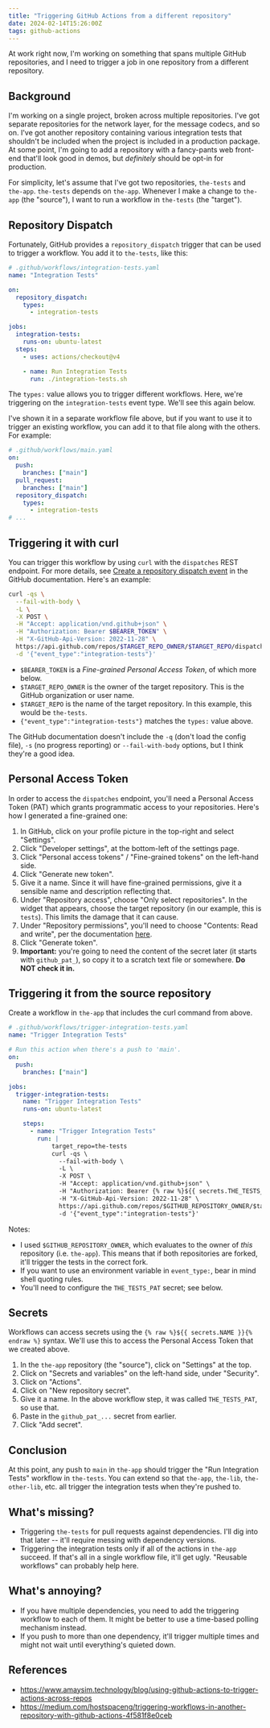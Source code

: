 ```yaml
---
title: "Triggering GitHub Actions from a different repository"
date: 2024-02-14T15:26:00Z
tags: github-actions
---
```


At work right now, I'm working on something that spans multiple GitHub repositories, and I need to trigger a job in one
repository from a different repository.

## Background

I'm working on a single project, broken across multiple repositories. I've got separate repositories for the network
layer, for the message codecs, and so on. I've got another repository containing various integration tests that
shouldn't be included when the project is included in a production package. At some point, I'm going to add a repository
with a fancy-pants web front-end that'll look good in demos, but _definitely_ should be opt-in for production.

For simplicity, let's assume that I've got two repositories, `the-tests` and `the-app`. `the-tests` depends on
`the-app`. Whenever I make a change to `the-app` (the "source"), I want to run a workflow in `the-tests` (the "target").

## Repository Dispatch

Fortunately, GitHub provides a `repository_dispatch` trigger that can be used to trigger a workflow. You add it to
`the-tests`, like this:

```yaml
# .github/workflows/integration-tests.yaml
name: "Integration Tests"

on:
  repository_dispatch:
    types:
      - integration-tests

jobs:
  integration-tests:
    runs-on: ubuntu-latest
  steps:
    - uses: actions/checkout@v4

    - name: Run Integration Tests
      run: ./integration-tests.sh
```

The `types:` value allows you to trigger different workflows. Here, we're triggering on the `integration-tests` event
type. We'll see this again below.

I've shown it in a separate workflow file above, but if you want to use it to trigger an existing workflow, you can add
it to that file along with the others. For example:

```yaml
# .github/workflows/main.yaml
on:
  push:
    branches: ["main"]
  pull_request:
    branches: ["main"]
  repository_dispatch:
    types:
      - integration-tests
# ...
```

## Triggering it with curl

You can trigger this workflow by using `curl` with the `dispatches` REST endpoint. For more details, see [Create a
repository dispatch
event](https://docs.github.com/en/rest/repos/repos?apiVersion=2022-11-28#create-a-repository-dispatch-event) in the
GitHub documentation. Here's an example:

```sh
curl -qs \
  --fail-with-body \
  -L \
  -X POST \
  -H "Accept: application/vnd.github+json" \
  -H "Authorization: Bearer $BEARER_TOKEN" \
  -H "X-GitHub-Api-Version: 2022-11-28" \
  https://api.github.com/repos/$TARGET_REPO_OWNER/$TARGET_REPO/dispatches \
  -d '{"event_type":"integration-tests"}'
```

- `$BEARER_TOKEN` is a _Fine-grained Personal Access Token_, of which more below.
- `$TARGET_REPO_OWNER` is the owner of the target repository. This is the GitHub organization or user name.
- `$TARGET_REPO` is the name of the target repository. In this example, this would be `the-tests`.
- `{"event_type":"integration-tests"}` matches the `types:` value above.

The GitHub documentation doesn't include the `-q` (don't load the config file), `-s` (no progress reporting) or
`--fail-with-body` options, but I think they're a good idea.

## Personal Access Token

In order to access the `dispatches` endpoint, you'll need a Personal Access Token (PAT) which grants programmatic access
to your repositories. Here's how I generated a fine-grained one:

1. In GitHub, click on your profile picture in the top-right and select "Settings".
2. Click "Developer settings", at the bottom-left of the settings page.
3. Click "Personal access tokens" / "Fine-grained tokens" on the left-hand side.
4. Click "Generate new token".
5. Give it a name. Since it will have fine-grained permissions, give it a sensible name and description reflecting that.
6. Under "Repository access", choose "Only select repositories". In the widget that appears, choose the target
   repository (in our example, this is `tests`). This limits the damage that it can cause.
7. Under "Repository permissions", you'll need to choose "Contents: Read and write", per the documentation
   [here](https://docs.github.com/en/rest/authentication/permissions-required-for-fine-grained-personal-access-tokens?apiVersion=2022-11-28#repository-permissions-for-contents).
8. Click "Generate token".
8. **Important:** you're going to need the content of the secret later (it starts with `github_pat_`), so copy it to a
   scratch text file or somewhere. **Do NOT check it in.**

## Triggering it from the source repository

Create a workflow in `the-app` that includes the curl command from above.

```yaml
# .github/workflows/trigger-integration-tests.yaml
name: "Trigger Integration Tests"

# Run this action when there's a push to 'main'.
on:
  push:
    branches: ["main"]

jobs:
  trigger-integration-tests:
    name: "Trigger Integration Tests"
    runs-on: ubuntu-latest

    steps:
      - name: "Trigger Integration Tests"
        run: |
            target_repo=the-tests
            curl -qs \
              --fail-with-body \
              -L \
              -X POST \
              -H "Accept: application/vnd.github+json" \
              -H "Authorization: Bearer {% raw %}${{ secrets.THE_TESTS_PAT }}{% endraw %}" \
              -H "X-GitHub-Api-Version: 2022-11-28" \
              https://api.github.com/repos/$GITHUB_REPOSITORY_OWNER/$target_repo/dispatches \
              -d '{"event_type":"integration-tests"}'
```

Notes:
- I used `$GITHUB_REPOSITORY_OWNER`, which evaluates to the owner of _this_ repository (i.e. `the-app`). This means that
  if both repositories are forked, it'll trigger the tests in the correct fork.
- If you want to use an environment variable in `event_type:`, bear in mind shell quoting rules.
- You'll need to configure the `THE_TESTS_PAT` secret; see below.

## Secrets

Workflows can access secrets using the `{% raw %}${{ secrets.NAME }}{% endraw %}` syntax. We'll use this to access the Personal Access Token
that we created above.

1. In the `the-app` repository (the "source"), click on "Settings" at the top.
2. Click on "Secrets and variables" on the left-hand side, under "Security".
3. Click on "Actions".
4. Click on "New repository secret".
5. Give it a name. In the above workflow step, it was called `THE_TESTS_PAT`, so use that.
6. Paste in the `github_pat_...` secret from earlier.
7. Click "Add secret".

## Conclusion

At this point, any push to `main` in `the-app` should trigger the "Run Integration Tests" workflow in `the-tests`. You
can extend so that `the-app`, `the-lib`, `the-other-lib`, etc. all trigger the integration tests when they're pushed to.

## What's missing?

- Triggering `the-tests` for pull requests against dependencies. I'll dig into that later -- it'll require messing with
  dependency versions.
- Triggering the integration tests only if all of the actions in `the-app` succeed. If that's all in a single workflow
  file, it'll get ugly. "Reusable workflows" can probably help here.

## What's annoying?

- If you have multiple dependencies, you need to add the triggering workflow to each of them. It might be better to use
  a time-based polling mechanism instead.
- If you push to more than one dependency, it'll trigger multiple times and might not wait until everything's quieted
  down.

## References

- <https://www.amaysim.technology/blog/using-github-actions-to-trigger-actions-across-repos>
- <https://medium.com/hostspaceng/triggering-workflows-in-another-repository-with-github-actions-4f581f8e0ceb>
